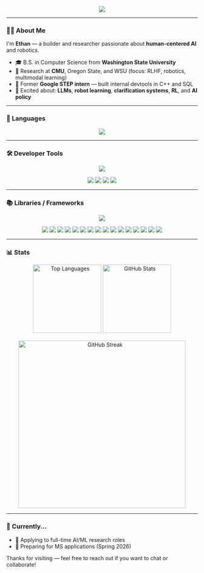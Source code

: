 <!--
CS 6515 – Intro to Graduate Algorithms

CS 7641 – Machine Learning

CS 6476 – Computer Vision

CS 7650 – Natural Language Processing

CS 7638 – AI Techniques for Robotics

CS 7637 – Knowledge-Based AI

CS 7642 – Reinforcement Learning

CS 7643 – Deep Learning

ISYE 6420 – Bayesian Statistics

CS 8803 O21: GPU Hardware and Software

---
-->
<!-- Typing Animation Banner (WSU Crimson, fixed size) -->
<!--
<p align="center">
  <img src="https://readme-typing-svg.demolab.com?font=Fira+Code&weight=500&pause=1000&color=9D2235&center=true&multiline=true&height=100&width=600&lines=Hey+there+%F0%9F%91%8B+I'm+Ethan+Villalovoz;CS+Grad+%7C+AI%2FML+Researcher+%26+Engineer;Always+down+to+collab+or+chat!" />
</p>
-->

<!-- Static Title Banner (optional custom image) -->
<!-- If capsule-render fails again, replace this with your own uploaded image -->
<p align="center">
  <img src="https://capsule-render.vercel.app/api?type=waving&color=9D2235&height=180&section=header&text=Welcome%20to%20My%20GitHub!&fontSize=38&fontAlign=50&fontColor=f3f3f3" />
</p>

---

### 👨‍💻 About Me

I'm **Ethan** — a builder and researcher passionate about **human-centered AI** and robotics.

- 🎓 B.S. in Computer Science from **Washington State University**
- 🧪 Research at **CMU**, Oregon State, and WSU (focus: RLHF, robotics, multimodal learning)
- 💼 Former **Google STEP intern** — built internal devtools in C++ and SQL
- 🧠 Excited about: **LLMs**, **robot learning**, **clarification systems**, **RL**, and **AI policy**

---

### 🧰 Languages

<p align="center">
  <img src="https://skillicons.dev/icons?i=python,cpp,js,ts,html,css,matlab,r,bash,swift&theme=dark" />
</p>

---

### 🛠 Developer Tools

<p align="center">
  <img src="https://skillicons.dev/icons?i=git,github,docker,vscode,pycharm,aws,sqlite&theme=dark" />
</p>
<p align="center">
  <img src="https://img.shields.io/badge/CI%2FCD-blue?style=flat&logo=githubactions&logoColor=white" />
  <img src="https://img.shields.io/badge/MLflow-0194f6?style=flat&logo=mlflow&logoColor=white" />
  <img src="https://img.shields.io/badge/DVC-945dd6?style=flat&logo=data-version-control&logoColor=white" />
  <img src="https://img.shields.io/badge/Google%20Colab-F9AB00?style=flat&logo=googlecolab&logoColor=white" />
</p>

---

### 📚 Libraries / Frameworks

<p align="center">
  <img src="https://skillicons.dev/icons?i=react,fastapi,pytorch,tensorflow,flask,nextjs&theme=dark" />
</p>
<p align="center">
  <img src="https://img.shields.io/badge/Hugging%20Face-fcc72d?style=flat&logo=huggingface&logoColor=black" />
  <img src="https://img.shields.io/badge/LangChain-000000?style=flat&logo=data&logoColor=white" />
  <img src="https://img.shields.io/badge/scikit--learn-f7931e?style=flat&logo=scikit-learn&logoColor=white" />
  <img src="https://img.shields.io/badge/Pandas-150458?style=flat&logo=pandas&logoColor=white" />
  <img src="https://img.shields.io/badge/Numpy-013243?style=flat&logo=numpy&logoColor=white" />
  <img src="https://img.shields.io/badge/SQLAlchemy-d71f00?style=flat&logo=databricks&logoColor=white" />
  <img src="https://img.shields.io/badge/Pydantic-057ce1?style=flat&logoColor=white" />
  <img src="https://img.shields.io/badge/OpenCV-5C3EE8?style=flat&logo=opencv&logoColor=white" />
  <img src="https://img.shields.io/badge/Tailwind%20CSS-38bdf8?style=flat&logo=tailwindcss&logoColor=white" />
  <img src="https://img.shields.io/badge/Vite-646cff?style=flat&logo=vite&logoColor=white" />
  <img src="https://img.shields.io/badge/REST%20API-333333?style=flat&logo=api&logoColor=white" />
  <img src="https://img.shields.io/badge/Matplotlib-11557c?style=flat&logo=plotly&logoColor=white" />
  <img src="https://img.shields.io/badge/Seaborn-1e5f74?style=flat&logoColor=white" />
  <img src="https://img.shields.io/badge/Linux-FCC624?style=flat&logo=linux&logoColor=black" />
  <img src="https://img.shields.io/badge/.NET-512BD4?style=flat&logo=dotnet&logoColor=white" />
  <img src="https://img.shields.io/badge/ROS-22314e?style=flat&logo=ros&logoColor=white" />
</p>

---

### 📊 Stats

<div align="center">
  <img height="180" src="https://github-readme-stats.vercel.app/api/top-langs/?username=ethanvillalovoz&layout=compact&theme=dark&title_color=9D2235&text_color=f3f3f3&bg_color=10151a&border_radius=10&hide_border=false&cache_seconds=1800" alt="Top Languages" />

  <img height="180" src="https://github-readme-stats.vercel.app/api?username=ethanvillalovoz&count_private=true&show_icons=true&theme=dark&title_color=9D2235&icon_color=C94F5C&text_color=f3f3f3&bg_color=10151a&hide_border=false&rank_icon=github&border_radius=10" alt="GitHub Stats" />
</div>

<br/>

<div align="center">
  <img width="440" src="https://github-readme-streak-stats.herokuapp.com/?user=ethanvillalovoz&count_private=true&theme=dark&ring=9D2235&currStreakLabel=C94F5C&background=10151a&hide_border=false&border_radius=10&card_width=495" alt="GitHub Streak" />
</div>

---

### 🧠 Currently...
- 📝 Applying to full-time AI/ML research roles
- 🎯 Preparing for MS applications (Spring 2026)

Thanks for visiting — feel free to reach out if you want to chat or collaborate!

<!--
How can i make this code more modularized and aligning with best code practices:
1. Separate Classes into Different Files
2. Use Configurations
Use a config file (YAML, JSON, or Python dict) for hyperparameters instead of hardcoding them in main.py.
3. Add Docstrings and Type Hints
Add docstrings and type hints to all functions and classes for clarity and maintainability.
4. Logging Instead of Print
Use Python’s logging module instead of print for better control over output.
5. Model Saving/Loading Paths
Allow model save/load paths to be passed as arguments.
6. Environment Wrapping
Consider wrapping the environment for normalization, seeding, etc.
8. Add Unit Tests
Create a tests/ directory and add unit tests for each module.
9. PEP8 Formatting
Ensure code follows PEP8 style guidelines (indentation, naming, etc.).
Example command:
To auto-format your code with black:

To check for issues with flake8:
------------------------------------------------------------------------------------------------------------------------
What each readme project should have

Section

Tips

Badges

Also known as shields. Highlight information about the project, for example downloads or build status

Introduction

Keep this short about the goal of the project

Description

Go into more details about the project

Visuals

This will really help your README and project standout, use screenshots or animated gifs

Prerequisites / requirements

What the user is required to have already installed, for example Docker

Technologies used in the project

Projects usually use a lot of libraries and frameworks, an exhaustive list is not required. However, it is useful to list the main technologies, for example React with TailwindCSS

QuickStart guide

How people can get started with the basics, this needs to be straight forward and the path for least resistance

Advanced usage

How people can do more with your project

Configuration

This can be from private keys and tokens to customizing the project

Automated test

This will give confidence that the project is working locally with the relevant dependencies

Roadmap

What features are coming up, this can be a list or table, but also have a look at Github Project boards (GitHub themselves use this for their roadmap)

Contribution

GitHub does allow for a specific CONTRIBUTORS.md file, however a brief overview in the README could be useful
------------------------------------------------------------------------------------------------------------------------
-->

<!--
------------------------------------------------------------------------------------------------------------------------
Folder Structure:

Most projects have a similar based folder structure of:

src/

tests/

.gitignore

LICENSE

README.md

...
------------------------------------------------------------------------------------------------------------------------
-->

<!--
------------------------------------------------------------------------------------------------------------------------
Documanetation advice:

The README should include:

What the project goals are

What does it look like

What are the prerequisites that are required (for example node v12+)

As the README grows, it is recommended to use the docs/ folder to have it separated into sections.

The README is best used to focus on the immediate value ideas, for example:‌

Prerequisite: what is needed to be installed first; for example node v12+

Quickstart: how people can get started with the basics; for example running the automated tests

Configuration / environment variables: what configuration is needed; for example database credentials

Directory structure: what files are where and why; for example artifacts

Deployment: what branches deploy to which environment; for example main to production

FAQ / troubleshooting: what common issues do people have and what solutions work

3.1. Types

There are multiple types of documentation, from inline comments to technical documentation and user documentation. Each has a dedicated goal aimed at a particular consumer.

Types of documentation could include:

Type

Goal

Example

Architecture

Broad technical requirements

Database design, multiple systems integration

End user guide

Walk user through how to navigate and use the application

How to register, how to delete their account

Product

High level of what the system should do

Banking application that allows people to pay

Technical

How to run / use the tool

Deploying the application

3.2. Diagrams

Annotated screenshots and diagrams can help explain workflow and architecture more effectively. 

There are specific tools to draw diagrams, for example Google Draw, Adobe Illustrator, however these are not recommended. 

When someone else needs to update the diagram, they are unlikely to have access to the original source file or have the correct program installed. Also, when reviewing a diagram which is a binary file, it is very difficult to notice the changes that were made. 

This challenge can be reduced by using SVG files which can be opened by various applications, however it is not seamless.

When possible it is better to use tools like Mermaid which allows diagrams to be drawn using markup style code.‌

Currently supported diagrams are:

Flowchart

Sequence diagram

Class diagram

State diagram

Entity Relationship diagram

User journey

Gantt

Pie chart

Sequence diagram example using Mermai

Below is the code for the sequence diagram above. Both should be included in the documentation project, making it easier for people to make changes and even easier when it is being reviewed to see what has changed, just like with code.

3.3. Contributors file

Having a CONTRIBUTING.md file helps the maintainer communicate how to get involved in the project, and helps the contributor know how to add value. This improves the communication and helps focus it on the more useful collaborations.

This special file can be located in one of three places:

/ folder

docs/ folder

.github folder

Then GitHub uses this file in one of those locations to present to the user when they either create an issue or pull request.

CONTRIBUTORS.md link when creating an issue


CONTRIBUTORS.md link when creating an issue


What to include
How to create a good issue or pull request

Useful links from internal to external documentation, mailing lists, code of conduct etc

Other community rules and expectations

Examples
Atom editor

Ruby on Rails

Open government

3.4. Issue template

When issues are created, they are rarely consistent and often do not include important and relevant information. However this can be improved by creating templates for the usual issue types. These types could include:

Bug / defect

Feature / story

Idea / feature request

To add an issue template to the project, create a file in .github/ISSUE_TEMPLATE/<name>.md. There is no limit in the amount of template types, style or content, however some meta data is recommended.

Here is an example of a simple bug template, that adds a label and assigns it to a user (both are optional and can be omitted).


---

name: Bug

about: 'Bug / defect template'

title: 'I found a bug ...'

labels: bug

assignees: 'MLH'

---

## Steps to reproduce

```gherkin

Given ...

When ...

Then ...

---

## Expected result
gherkin

Given ...

When ...

Then ...

---

## Technical
| Tech | Details |

| :--- | :--- |

| Browser | safari / firefox / chrome |

| Version | v12 |

| Operating system | OSx / Windows / Linux |

Screenshots

When creating a new issue, the user is presented with available template options:

3.5. PR Template
 
When a PR is created, if a template file exists, it will automatically be populated to make it easier for the author to fill in the information about the PR.

The template could include:

Issue number

Tasks

Screenshots

To create a template, add the file .github/PULL_REQUEST_TEMPLATE.md with the content for the template. 

closes #ISSUE-NO

Please include a summary of the change and which issue it solves.

Also include relevant motivation and context.

List any dependencies that are required for this change.

## Tasks

- [ ]task 1

- [ ]task 2

- [ ] ...

## Screenshots (if appropriate)

PRs can close their respective issues by mentioning closes #123 and this also puts a reference in the issue timeline back to the PR.

Issue timeline with reference back to the PR

Issue timeline with reference back to the PR
------------------------------------------------------------------------------------------------------------------------
-->

<!--
------------------------------------------------------------------------------------------------------------------------
Architecture
SOLID principles improve project maintainability by decoupling, reducing duplication and encouraging re-use.

Principle

Abbreviation

Description

Single Responsibility Principle

SRP

Class should only have one job

Open / Closed Principle

OCP

Classes should be open for extension and closed for modification 

Liskov substitution principle

LSP

Every concrete class should be substitutable for their parent class

Interface segregation principle

ISP

Interfaces should be specific and not general

Dependency Inversion Principle

DIP

Depend on abstractions rather than concrete classes
------------------------------------------------------------------------------------------------------------------------
-->

<!--
------------------------------------------------------------------------------------------------------------------------
3. Video Structure

Think of things to entice the viewer and keep them engaged. The first 30 seconds must capture the audience, bring them into your story and along your journey.

Things to include
Challenge / objective

What problem are you trying to solve with your project

How did your project solve this

Why is your solution unique or better than existing solutions

Demo

Show the best and most interesting parts of your project

Include any challenges and (possible) solutions

What technologies did you use and why

What is the project dream and future features / goals

Conclusion

Re-cap the problem

Explain why your project solves this well


Do not include
Opening remarks such as

Thanking the organizers / mentors / venue

Thanking your team

How much you didn't sleep because of this project

Waste time editing with fancy animations or effects
------------------------------------------------------------------------------------------------------------------------
-->
